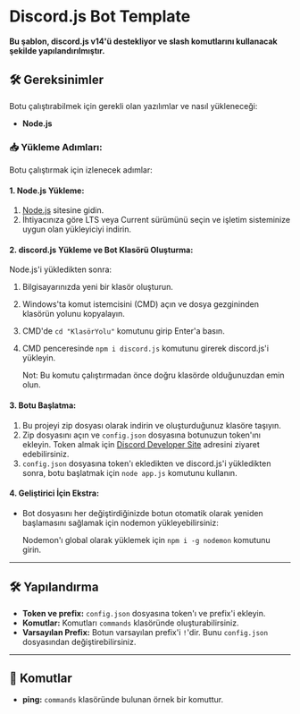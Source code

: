 # Discord.js Bot Template

**Bu şablon, discord.js v14'ü destekliyor ve slash komutlarını kullanacak şekilde yapılandırılmıştır.**

## 🛠️ Gereksinimler

Botu çalıştırabilmek için gerekli olan yazılımlar ve nasıl yükleneceği:

- **Node.js**

### 📥 Yükleme Adımları:

Botu çalıştırmak için izlenecek adımlar:

#### 1. **Node.js Yükleme:**

1. [Node.js](https://nodejs.org/en/) sitesine gidin.
2. İhtiyacınıza göre LTS veya Current sürümünü seçin ve işletim sisteminize uygun olan yükleyiciyi indirin.
   
#### 2. **discord.js Yükleme ve Bot Klasörü Oluşturma:**

Node.js'i yükledikten sonra:

1. Bilgisayarınızda yeni bir klasör oluşturun.
2. Windows'ta komut istemcisini (CMD) açın ve dosya gezgininden klasörün yolunu kopyalayın.
3. CMD'de `cd "KlasörYolu"` komutunu girip Enter'a basın.
4. CMD penceresinde `npm i discord.js` komutunu girerek discord.js'i yükleyin.
   
   Not: Bu komutu çalıştırmadan önce doğru klasörde olduğunuzdan emin olun.

#### 3. **Botu Başlatma:**

1. Bu projeyi zip dosyası olarak indirin ve oluşturduğunuz klasöre taşıyın.
2. Zip dosyasını açın ve `config.json` dosyasına botunuzun token'ını ekleyin. Token almak için [Discord Developer Site](https://discordapp.com/developers/applications/) adresini ziyaret edebilirsiniz.
3. `config.json` dosyasına token'ı ekledikten ve discord.js'i yükledikten sonra, botu başlatmak için `node app.js` komutunu kullanın.

#### 4. **Geliştirici İçin Ekstra:**

- Bot dosyasını her değiştirdiğinizde botun otomatik olarak yeniden başlamasını sağlamak için nodemon yükleyebilirsiniz:
  
  Nodemon'ı global olarak yüklemek için `npm i -g nodemon` komutunu girin.

---

## 🛠️ Yapılandırma

- **Token ve prefix:** `config.json` dosyasına token'ı ve prefix'i ekleyin.
- **Komutlar:** Komutları `commands` klasöründe oluşturabilirsiniz.
- **Varsayılan Prefix:** Botun varsayılan prefix'i `!`'dir. Bunu `config.json` dosyasından değiştirebilirsiniz.

---

## 📜 Komutlar

- **ping:** `commands` klasöründe bulunan örnek bir komuttur.
